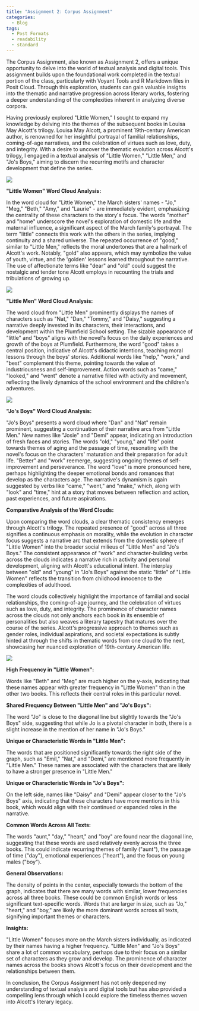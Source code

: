 ```yaml
---
title: "Assignment 2: Corpus Assignment"
categories:
  - Blog
tags:
  - Post Formats
  - readability
  - standard
---
```



The Corpus Assignment, also known as Assignment 2, offers a unique opportunity to delve into the world of textual analysis and digital tools. This assignment builds upon the foundational work completed in the textual portion of the class, particularly with Voyant Tools and R Markdown files in Posit Cloud. Through this exploration, students can gain valuable insights into the thematic and narrative progression across literary works, fostering a deeper understanding of the complexities inherent in analyzing diverse corpora.

Having previously explored "Little Women," I sought to expand my knowledge by delving into the themes of the subsequent books in Louisa May Alcott's trilogy. Louisa May Alcott, a prominent 19th-century American author, is renowned for her insightful portrayal of familial relationships, coming-of-age narratives, and the celebration of virtues such as love, duty, and integrity. With a desire to uncover the thematic evolution across Alcott's trilogy, I engaged in a textual analysis of "Little Women," "Little Men," and "Jo's Boys," aiming to discern the recurring motifs and character development that define the series.

![](/assets/images/littlewomenwc.png)

**"Little Women" Word Cloud Analysis:**

In the word cloud for "Little Women," the March sisters' names - "Jo," "Meg," "Beth," "Amy," and "Laurie" - are immediately evident, emphasizing the centrality of these characters to the story's focus. The words "mother" and "home" underscore the novel's exploration of domestic life and the maternal influence, a significant aspect of the March family's portrayal. The term "little" connects this work with the others in the series, implying continuity and a shared universe. The repeated occurrence of "good," similar to "Little Men," reflects the moral undertones that are a hallmark of Alcott's work. Notably, "gold" also appears, which may symbolize the value of youth, virtue, and the 'golden' lessons learned throughout the narrative. The use of affectionate terms like "dear" and "old" could suggest the nostalgic and tender tone Alcott employs in recounting the trials and tribulations of growing up.

![](/assets/images/littlemenwc.png)

**"Little Men" Word Cloud Analysis:**

The word cloud from "Little Men" prominently displays the names of characters such as "Nat," "Dan," "Tommy," and "Daisy," suggesting a narrative deeply invested in its characters, their interactions, and development within the Plumfield School setting. The sizable appearance of "little" and "boys" aligns with the novel's focus on the daily experiences and growth of the boys at Plumfield. Furthermore, the word "good" takes a central position, indicative of Alcott's didactic intentions, teaching moral lessons through the boys' stories. Additional words like "help," "work," and "best" complement this theme, pointing towards the value of industriousness and self-improvement. Action words such as "came," "looked," and "went" denote a narrative filled with activity and movement, reflecting the lively dynamics of the school environment and the children's adventures.

![](/assets/images/josboyswc.png)

**"Jo's Boys" Word Cloud Analysis:**

"Jo's Boys" presents a word cloud where "Dan" and "Nat" remain prominent, suggesting a continuation of their narrative arcs from "Little Men." New names like "Josie" and "Demi" appear, indicating an introduction of fresh faces and stories. The words "old," "young," and "life" point towards themes of aging and the passage of time, resonating with the novel's focus on the characters' maturation and their preparation for adult life. "Better" and "work" reemerge, suggesting ongoing themes of self-improvement and perseverance. The word "love" is more pronounced here, perhaps highlighting the deeper emotional bonds and romances that develop as the characters age. The narrative's dynamism is again suggested by verbs like "came," "went," and "make," which, along with "look" and "time," hint at a story that moves between reflection and action, past experiences, and future aspirations.

**Comparative Analysis of the Word Clouds:**

Upon comparing the word clouds, a clear thematic consistency emerges through Alcott's trilogy. The repeated presence of "good" across all three signifies a continuous emphasis on morality, while the evolution in character focus suggests a narrative arc that extends from the domestic sphere of "Little Women" into the broader social milieus of "Little Men" and "Jo's Boys." The consistent appearance of "work" and character-building verbs across the clouds indicates a narrative rich in activity and personal development, aligning with Alcott's educational intent. The interplay between "old" and "young" in "Jo's Boys" against the static "little" of "Little Women" reflects the transition from childhood innocence to the complexities of adulthood.

The word clouds collectively highlight the importance of familial and social relationships, the coming-of-age journey, and the celebration of virtues such as love, duty, and integrity. The prominence of character names across the clouds not only anchors each book in its ensemble of personalities but also weaves a literary tapestry that matures over the course of the series. Alcott's progressive approach to themes such as gender roles, individual aspirations, and societal expectations is subtly hinted at through the shifts in thematic words from one cloud to the next, showcasing her nuanced exploration of 19th-century American life.

![](/assets/images/rnotesdata.png)

**High Frequency in "Little Women":**

Words like "Beth" and "Meg" are much higher on the y-axis, indicating that these names appear with greater frequency in "Little Women" than in the other two books. This reflects their central roles in this particular novel.

**Shared Frequency Between "Little Men" and "Jo's Boys":**

The word "Jo" is close to the diagonal line but slightly towards the "Jo's Boys" side, suggesting that while Jo is a pivotal character in both, there is a slight increase in the mention of her name in "Jo's Boys."

**Unique or Characteristic Words in "Little Men":**

The words that are positioned significantly towards the right side of the graph, such as "Emil," "Nat," and "Demi," are mentioned more frequently in "Little Men." These names are associated with the characters that are likely to have a stronger presence in "Little Men."

**Unique or Characteristic Words in "Jo's Boys":**

On the left side, names like "Daisy" and "Demi" appear closer to the "Jo's Boys" axis, indicating that these characters have more mentions in this book, which would align with their continued or expanded roles in the narrative.

**Common Words Across All Texts:**

The words "aunt," "day," "heart," and "boy" are found near the diagonal line, suggesting that these words are used relatively evenly across the three books. This could indicate recurring themes of family ("aunt"), the passage of time ("day"), emotional experiences ("heart"), and the focus on young males ("boy").

**General Observations:**

The density of points in the center, especially towards the bottom of the graph, indicates that there are many words with similar, lower frequencies across all three books. These could be common English words or less significant text-specific words.
Words that are larger in size, such as "Jo," "heart," and "boy," are likely the more dominant words across all texts, signifying important themes or characters.

**Insights:**

"Little Women" focuses more on the March sisters individually, as indicated by their names having a higher frequency.
"Little Men" and "Jo's Boys" share a lot of common vocabulary, perhaps due to their focus on a similar set of characters as they grow and develop.
The prominence of character names across the books shows Alcott's focus on their development and the relationships between them.

In conclusion, the Corpus Assignment has not only deepened my understanding of textual analysis and digital tools but has also provided a compelling lens through which I could explore the timeless themes woven into Alcott's literary legacy.




